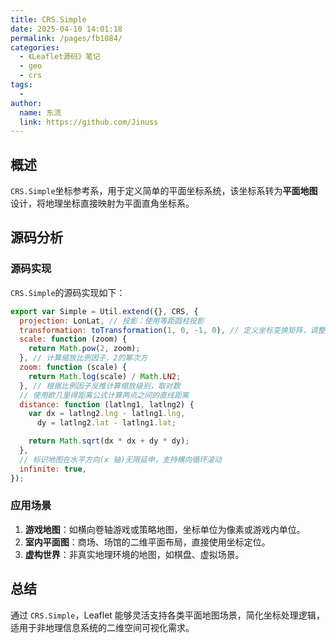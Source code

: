 ```yaml
---
title: CRS.Simple
date: 2025-04-10 14:01:18
permalink: /pages/fb1084/
categories:
  - 《Leaflet源码》笔记
  - geo
  - crs
tags:
  -
author:
  name: 东流
  link: https://github.com/Jinuss
---
```


## 概述

`CRS.Simple`坐标参考系，用于定义简单的平面坐标系统，该坐标系转为**平面地图**设计，将地理坐标直接映射为平面直角坐标系。

## 源码分析

### 源码实现

`CRS.Simple`的源码实现如下：

```js
export var Simple = Util.extend({}, CRS, {
  projection: LonLat, // 投影：使用等距圆柱投影
  transformation: toTransformation(1, 0, -1, 0), // 定义坐标变换矩阵，调整Y轴方向，使平面坐标原点(0,0)位于屏幕左下角
  scale: function (zoom) {
    return Math.pow(2, zoom);
  }, // 计算缩放比例因子，2的幂次方
  zoom: function (scale) {
    return Math.log(scale) / Math.LN2;
  }, // 根据比例因子反推计算缩放级别，取对数
  // 使用欧几里得距离公式计算两点之间的直线距离
  distance: function (latlng1, latlng2) {
    var dx = latlng2.lng - latlng1.lng,
      dy = latlng2.lat - latlng1.lat;

    return Math.sqrt(dx * dx + dy * dy);
  },
  // 标识地图在水平方向(x 轴)无限延申，支持横向循环滚动
  infinite: true,
});
```

### 应用场景

1. **​ 游戏地图**​​：如横向卷轴游戏或策略地图，坐标单位为像素或游戏内单位。
2. **​ 室内平面图**​​：商场、场馆的二维平面布局，直接使用坐标定位。
3. **虚构世界**​​：非真实地理环境的地图，如棋盘、虚拟场景。

## 总结

通过 `CRS.Simple`，Leaflet 能够灵活支持各类平面地图场景，简化坐标处理逻辑，适用于非地理信息系统的二维空间可视化需求。
